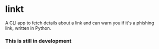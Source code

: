 # linkt
A CLI app to fetch details about a link and can warn you if it's a phishing link, written in Python.

### This is still in development
